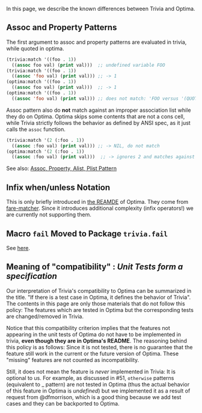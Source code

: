 In this page, we describe the known differences between Trivia and Optima.

## Assoc and Property Patterns

The first argument to assoc and property patterns are evaluated in trivia, while quoted in optima.

```cl
(trivia:match '((foo . 1))
  ((assoc foo val) (print val)))  ;; undefined variable FOO
(trivia:match '((foo . 1))
  ((assoc 'foo val) (print val))) ;; -> 1
(optima:match '((foo . 1))
  ((assoc foo val) (print val)))  ;; -> 1
(optima:match '((foo . 1))
  ((assoc 'foo val) (print val))) ;; does not match: 'FOO versus '(QUOTE FOO) == ''foo
```

Assoc pattern also do **not** match against an improper association list while they do on Optima.
Optima skips some contents that are not a cons cell, while Trivia strictly follows the behavior as defined by ANSI spec, as it just calls the `assoc` function.

```cl
(trivia:match '(2 (:foo . 1))
  ((assoc :foo val) (print val))) ;; -> NIL, do not match
(optima:match '(2 (:foo . 1))
  ((assoc :foo val) (print val)))  ;; -> ignores 2 and matches against (:foo . 1)
```

See also: [Assoc, Property, Alist, Plist Pattern](https://github.com/guicho271828/trivia/wiki/Type-Based-Destructuring-Patterns#assoc-property-alist-plist-pattern)

## Infix when/unless Notation

This is only briefly introduced in [the REAMDE](https://github.com/m2ym/optima#macro-match) of Optima.
They come from [fare-matcher](http://www.cliki.net/fare-matcher). Since it introduces additional complexity (infix operators!) we are currently not supporting them.

## Macro `fail` Moved to Package `trivia.fail`

See [here](https://github.com/guicho271828/trivia/wiki/NEXT-FAIL-SKIP-macro).


## Meaning of "compatibility" : *Unit Tests form a specification*

Our interpretation of Trivia's compatibility to Optima can be summarized in the title. "If there is a test case in Optima, it defines the behavior of Trivia". The contents in this page are only those materials that do not follow this policy: The features which are tested in Optima but the corresponding tests are changed/removed in Trivia.

Notice that this compatibility criterion implies that the features not appearing in the unit tests of Optima do not have to be implemented in trivia, **even though they are in Optima's README**. The reasoning behind this policy is as follows:  Since it is not tested, there is no guarantee that the feature still work in the current or the future version of Optima. These "missing" features are not counted as incompatibility.

Still, it does not mean the feature is *never* implemented in Trivia: It is optional to us. For example, as discussed in #51, `otherwise` patterns (equivalent to _ pattern) are not tested in Optima (thus the actual behavior of this feature in Optima is *undefined*) but we implemented it as a result of request from @dfmorrison, which is a good thing because we add test cases and they can be backported to Optima.

